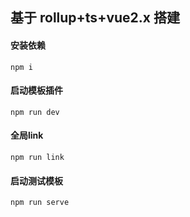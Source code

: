 ## 基于 rollup+ts+vue2.x 搭建


#### 安装依赖
```npm
npm i
```
#### 启动模板插件
```npm
npm run dev
```
#### 全局link
```npm
npm run link
```

#### 启动测试模板
```npm
npm run serve
```
